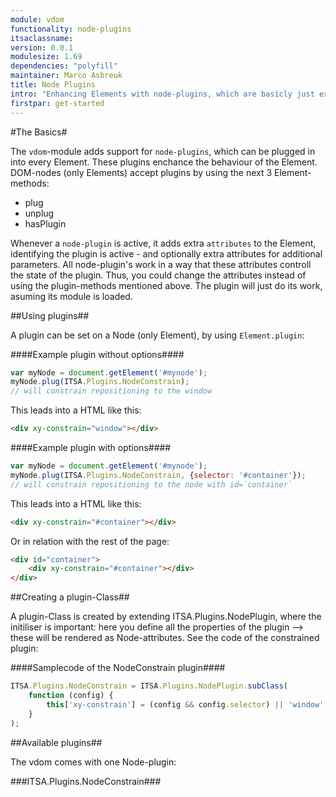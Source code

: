 ```yaml
---
module: vdom
functionality: node-plugins
itsaclassname:
version: 0.0.1
modulesize: 1.69
dependencies: "polyfill"
maintainer: Marco Asbreuk
title: Node Plugins
intro: "Enhancing Elements with node-plugins, which are basicly just extra attributes working together with modulecode."
firstpar: get-started
---
```




#The Basics#

The `vdom`-module adds support for `node-plugins`, which can be plugged in into every Element. These plugins enchance the behaviour of the Element. DOM-nodes (only Elements) accept plugins by using the next 3 Element-methods:

* plug
* unplug
* hasPlugin

Whenever a `node-plugin` is active, it adds extra `attributes` to the Element, identifying the plugin is active - and optionally extra attributes for additional parameters. All node-plugin's work in a way that these attributes controll the state of the plugin. Thus, you could change the attributes instead of using the plugin-methods mentioned above. The plugin will just do its work, asuming its module is loaded.


##Using plugins##

A plugin can be set on a Node (only Element), by using `Element.plugin`:

####Example plugin without options####
```js
var myNode = document.getElement('#mynode');
myNode.plug(ITSA.Plugins.NodeConstrain);
// will constrain repositioning to the window
```

This leads into a HTML like this:

```html
<div xy-constrain="window"></div>
```

####Example plugin with options####
```js
var myNode = document.getElement('#mynode');
myNode.plug(ITSA.Plugins.NodeConstrain, {selector: '#container'});
// will constrain repositioning to the node with id=`container`
```

This leads into a HTML like this:

```html
<div xy-constrain="#container"></div>
```

Or in relation with the rest of the page:

```html
<div id="container">
    <div xy-constrain="#container"></div>
</div>
```


##Creating a plugin-Class##

A plugin-Class is created by extending ITSA.Plugins.NodePlugin, where the initiliser is important: here you define all the properties of the plugin --> these will be rendered as Node-attributes. See the code of the constrained plugin:

####Samplecode of the NodeConstrain plugin####
```js
ITSA.Plugins.NodeConstrain = ITSA.Plugins.NodePlugin.subClass(
    function (config) {
        this['xy-constrain'] = (config && config.selector) || 'window';
    }
);
```


##Available plugins##

The vdom comes with one Node-plugin:

###ITSA.Plugins.NodeConstrain###